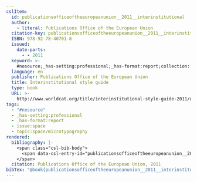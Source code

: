 ```yaml
---
cslItem:
  id: publicationsofficeoftheeuropeanunion__2011__interinstitutional
  author:
    - literal: Publications Office of the European Union
  citation-key: publicationsofficeoftheeuropeanunion__2011__interinstitutional
  ISBN: 978-92-78-40701-8
  issued:
    date-parts:
      - - 2011
  keyword: >-
    #nosource;_has-setting:professional;_has-format:report;collection::space::microtypography
  language: en
  publisher: Publications Office of the European Union
  title: Interinstitutional style guide
  type: book
  URL: >-
    http://www.worldcat.org/title/interinstitutional-style-guide-2011/oclc/726047118
tags:
  - "#nosource"
  - _has-setting:professional
  - _has-format:report
  - issue:space
  - topic:space/microtypography
rendered:
  bibliography: |-
    <span class="csl-bib-body">
      <span data-csl-entry-id="publicationsofficeoftheeuropeanunion__2011__interinstitutional" class="csl-entry">Publications Office of the European Union. 2011. <i>Interinstitutional style guide</i>. Publications Office of the European Union. <a href='http://www.worldcat.org/title/interinstitutional-style-guide-2011/oclc/726047118'>http://www.worldcat.org/title/interinstitutional-style-guide-2011/oclc/726047118</a></span>
    </span>
  citation: Publications Office of the European Union, 2011
bibTex: "@book{publicationsofficeoftheeuropeanunion__2011__interinstitutional,\n\tauthor = {{Publications Office of the European Union}},\n\tyear = {2011},\n\tpublisher = {Publications Office of the European Union},\n\ttitle = {Interinstitutional style guide},\n}\n\n"
---
```

